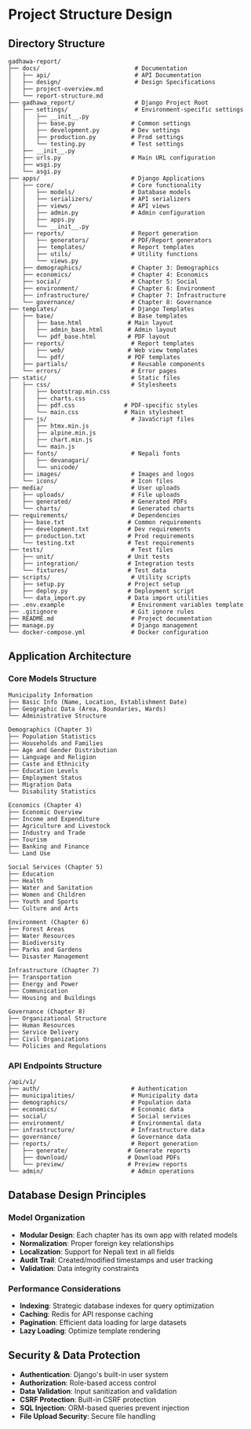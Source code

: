 # Project Structure Design

## Directory Structure
```
gadhawa-report/
├── docs/                           # Documentation
│   ├── api/                        # API Documentation
│   ├── design/                     # Design Specifications
│   ├── project-overview.md
│   └── report-structure.md
├── gadhawa_report/                 # Django Project Root
│   ├── settings/                   # Environment-specific settings
│   │   ├── __init__.py
│   │   ├── base.py                # Common settings
│   │   ├── development.py         # Dev settings
│   │   ├── production.py          # Prod settings
│   │   └── testing.py             # Test settings
│   ├── __init__.py
│   ├── urls.py                    # Main URL configuration
│   ├── wsgi.py
│   └── asgi.py
├── apps/                          # Django Applications
│   ├── core/                      # Core functionality
│   │   ├── models/                # Database models
│   │   ├── serializers/           # API serializers
│   │   ├── views/                 # API views
│   │   ├── admin.py               # Admin configuration
│   │   ├── apps.py
│   │   └── __init__.py
│   ├── reports/                   # Report generation
│   │   ├── generators/            # PDF/Report generators
│   │   ├── templates/             # Report templates
│   │   ├── utils/                 # Utility functions
│   │   └── views.py
│   ├── demographics/              # Chapter 3: Demographics
│   ├── economics/                 # Chapter 4: Economics
│   ├── social/                    # Chapter 5: Social
│   ├── environment/               # Chapter 6: Environment
│   ├── infrastructure/            # Chapter 7: Infrastructure
│   └── governance/                # Chapter 8: Governance
├── templates/                     # Django Templates
│   ├── base/                      # Base templates
│   │   ├── base.html             # Main layout
│   │   ├── admin_base.html       # Admin layout
│   │   └── pdf_base.html         # PDF layout
│   ├── reports/                   # Report templates
│   │   ├── web/                  # Web view templates
│   │   └── pdf/                  # PDF templates
│   ├── partials/                  # Reusable components
│   └── errors/                    # Error pages
├── static/                        # Static files
│   ├── css/                       # Stylesheets
│   │   ├── bootstrap.min.css
│   │   ├── charts.css
│   │   ├── pdf.css              # PDF-specific styles
│   │   └── main.css             # Main stylesheet
│   ├── js/                        # JavaScript files
│   │   ├── htmx.min.js
│   │   ├── alpine.min.js
│   │   ├── chart.min.js
│   │   └── main.js
│   ├── fonts/                     # Nepali fonts
│   │   ├── devanagari/
│   │   └── unicode/
│   ├── images/                    # Images and logos
│   └── icons/                     # Icon files
├── media/                         # User uploads
│   ├── uploads/                   # File uploads
│   ├── generated/                 # Generated PDFs
│   └── charts/                    # Generated charts
├── requirements/                  # Dependencies
│   ├── base.txt                  # Common requirements
│   ├── development.txt           # Dev requirements
│   ├── production.txt            # Prod requirements
│   └── testing.txt               # Test requirements
├── tests/                         # Test files
│   ├── unit/                     # Unit tests
│   ├── integration/              # Integration tests
│   └── fixtures/                 # Test data
├── scripts/                       # Utility scripts
│   ├── setup.py                  # Project setup
│   ├── deploy.py                 # Deployment script
│   └── data_import.py            # Data import utilities
├── .env.example                   # Environment variables template
├── .gitignore                     # Git ignore rules
├── README.md                      # Project documentation
├── manage.py                      # Django management
└── docker-compose.yml             # Docker configuration
```

## Application Architecture

### Core Models Structure
```
Municipality Information
├── Basic Info (Name, Location, Establishment Date)
├── Geographic Data (Area, Boundaries, Wards)
└── Administrative Structure

Demographics (Chapter 3)
├── Population Statistics
├── Households and Families
├── Age and Gender Distribution
├── Language and Religion
├── Caste and Ethnicity
├── Education Levels
├── Employment Status
├── Migration Data
└── Disability Statistics

Economics (Chapter 4)
├── Economic Overview
├── Income and Expenditure
├── Agriculture and Livestock
├── Industry and Trade
├── Tourism
├── Banking and Finance
└── Land Use

Social Services (Chapter 5)
├── Education
├── Health
├── Water and Sanitation
├── Women and Children
├── Youth and Sports
└── Culture and Arts

Environment (Chapter 6)
├── Forest Areas
├── Water Resources
├── Biodiversity
├── Parks and Gardens
└── Disaster Management

Infrastructure (Chapter 7)
├── Transportation
├── Energy and Power
├── Communication
└── Housing and Buildings

Governance (Chapter 8)
├── Organizational Structure
├── Human Resources
├── Service Delivery
├── Civil Organizations
└── Policies and Regulations
```

### API Endpoints Structure
```
/api/v1/
├── auth/                          # Authentication
├── municipalities/                # Municipality data
├── demographics/                  # Population data
├── economics/                     # Economic data
├── social/                        # Social services
├── environment/                   # Environmental data
├── infrastructure/                # Infrastructure data
├── governance/                    # Governance data
├── reports/                       # Report generation
│   ├── generate/                 # Generate reports
│   ├── download/                 # Download PDFs
│   └── preview/                  # Preview reports
└── admin/                         # Admin operations
```

## Database Design Principles

### Model Organization
- **Modular Design**: Each chapter has its own app with related models
- **Normalization**: Proper foreign key relationships
- **Localization**: Support for Nepali text in all fields
- **Audit Trail**: Created/modified timestamps and user tracking
- **Validation**: Data integrity constraints

### Performance Considerations
- **Indexing**: Strategic database indexes for query optimization
- **Caching**: Redis for API response caching
- **Pagination**: Efficient data loading for large datasets
- **Lazy Loading**: Optimize template rendering

## Security & Data Protection
- **Authentication**: Django's built-in user system
- **Authorization**: Role-based access control
- **Data Validation**: Input sanitization and validation
- **CSRF Protection**: Built-in CSRF protection
- **SQL Injection**: ORM-based queries prevent injection
- **File Upload Security**: Secure file handling
